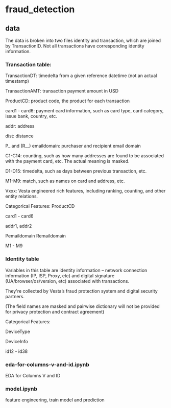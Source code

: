 # fraud_detection
## data
The data is broken into two files identity and transaction, which are joined by TransactionID. 
Not all transactions have corresponding identity information.

### Transaction table:
TransactionDT: timedelta from a given reference datetime (not an actual timestamp)

TransactionAMT: transaction payment amount in USD

ProductCD: product code, the product for each transaction

card1 - card6: payment card information, such as card type, card category, issue bank, country, etc.

addr: address

dist: distance

P_ and (R__) emaildomain: purchaser and recipient email domain

C1-C14: counting, such as how many addresses are found to be associated with the payment card, etc. The actual meaning is masked.

D1-D15: timedelta, such as days between previous transaction, etc.

M1-M9: match, such as names on card and address, etc.

Vxxx: Vesta engineered rich features, including ranking, counting, and other entity relations.

Categorical Features:
ProductCD

card1 - card6

addr1, addr2

Pemaildomain Remaildomain

M1 - M9

### Identity table
Variables in this table are identity information – network connection information (IP, ISP, Proxy, etc) and digital signature (UA/browser/os/version, etc) associated with transactions. 

They're collected by Vesta’s fraud protection system and digital security partners.

(The field names are masked and pairwise dictionary will not be provided for privacy protection and contract agreement)

Categorical Features:

DeviceType

DeviceInfo

id12 - id38

### eda-for-columns-v-and-id.ipynb
EDA for Columns V and ID

### model.ipynb
feature engineering, train model and prediction

